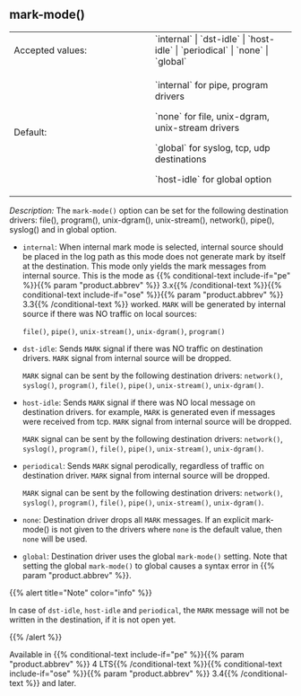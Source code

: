 ---
---
<!-- DISCLAIMER: This file is based on the syslog-ng Open Source Edition documentation https://github.com/balabit/syslog-ng-ose-guides/commit/2f4a52ee61d1ea9ad27cb4f3168b95408fddfdf2 and is used under the terms of The syslog-ng Open Source Edition Documentation License. The file has been modified by Axoflow. -->

## mark-mode()

<table>
<colgroup>
<col style="width: 50%" />
<col style="width: 50%" />
</colgroup>
<tbody>
<tr class="odd">
<td>Accepted values:</td>
<td>`internal` | `dst-idle` | `host-idle` | `periodical` | `none` | `global`</td>
</tr>
<tr class="even">
<td>Default:</td>
<td><p>`internal` for pipe, program drivers</p>
<p>`none` for file, unix-dgram, unix-stream drivers</p>
<p>`global` for syslog, tcp, udp destinations</p>
<p>`host-idle` for global option</p></td>
</tr>
</tbody>
</table>

*Description:* The `mark-mode()` option can be set for the following destination drivers: file(), program(), unix-dgram(), unix-stream(), network(), pipe(), syslog() and in global option.

  - `internal`: When internal mark mode is selected, internal source should be placed in the log path as this mode does not generate mark by itself at the destination. This mode only yields the mark messages from internal source. This is the mode as {{% conditional-text include-if="pe" %}}{{% param "product.abbrev" %}} 3.x{{% /conditional-text %}}{{% conditional-text include-if="ose" %}}{{% param "product.abbrev" %}} 3.3{{% /conditional-text %}} worked. `MARK` will be generated by internal source if there was NO traffic on local sources:
    
    `file()`, `pipe()`, `unix-stream()`, `unix-dgram()`, `program()`

  - `dst-idle`: Sends `MARK` signal if there was NO traffic on destination drivers. `MARK` signal from internal source will be dropped.
    
    `MARK` signal can be sent by the following destination drivers: `network()`, `syslog()`, `program()`, `file()`, `pipe()`, `unix-stream()`, `unix-dgram()`.

  - `host-idle`: Sends `MARK` signal if there was NO local message on destination drivers. for example, `MARK` is generated even if messages were received from tcp. `MARK` signal from internal source will be dropped.
    
    `MARK` signal can be sent by the following destination drivers: `network()`, `syslog()`, `program()`, `file()`, `pipe()`, `unix-stream()`, `unix-dgram()`.

  - `periodical`: Sends `MARK` signal perodically, regardless of traffic on destination driver. `MARK` signal from internal source will be dropped.
    
    `MARK` signal can be sent by the following destination drivers: `network()`, `syslog()`, `program()`, `file()`, `pipe()`, `unix-stream()`, `unix-dgram()`.

  - `none`: Destination driver drops all `MARK` messages. If an explicit mark-mode() is not given to the drivers where `none` is the default value, then `none` will be used.

  - `global`: Destination driver uses the global `mark-mode()` setting. Note that setting the global `mark-mode()` to global causes a syntax error in {{% param "product.abbrev" %}}.


{{% alert title="Note" color="info" %}}

In case of `dst-idle`, `host-idle` and `periodical`, the `MARK` message will not be written in the destination, if it is not open yet.

{{% /alert %}}

Available in {{% conditional-text include-if="pe" %}}{{% param "product.abbrev" %}} 4 LTS{{% /conditional-text %}}{{% conditional-text include-if="ose" %}}{{% param "product.abbrev" %}} 3.4{{% /conditional-text %}} and later.
